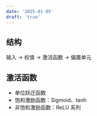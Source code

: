 ```yaml
---
date: '2025-01-05'
draft: 'true'
---
```


## 结构

输入 -> 权值 -> 激活函数 -> 偏置单元

## 激活函数

- 单位跃迁函数
- 饱和激励函数：Sigmoid、tanh
- 非饱和激励函数：ReLU 系列